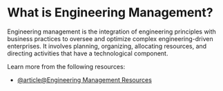 # What is Engineering Management?

Engineering management is the integration of engineering principles with business practices to oversee and optimize complex engineering-driven enterprises. It involves planning, organizing, allocating resources, and directing activities that have a technological component. 

Learn more from the following resources:

- [@article@Engineering Management Resources](https://github.com/engineering-management/awesome-engineering-management)